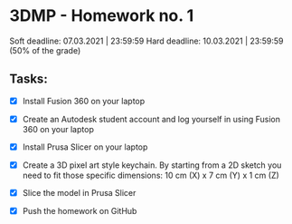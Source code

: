 # 3DMP -  Homework no. 1
Soft deadline: 07.03.2021 | 23:59:59
Hard deadline: 10.03.2021 | 23:59:59 (50% of the grade) 
## Tasks:
- [x] Install Fusion 360 on your laptop
- [x] Create an Autodesk student account and log yourself in using Fusion 360 on your laptop
- [x] Install Prusa Slicer on your laptop
- [x] Create a 3D pixel art style keychain. By starting from a 2D sketch you need to fit those specific dimensions: 10 cm (X) x 7 cm (Y) x 1 cm (Z)
- [x] Slice the model in Prusa Slicer
- [x] Push the homework on GitHub

